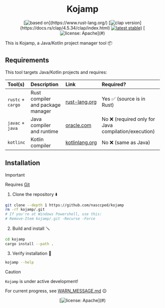 <div align=center>

Kojamp
======

[![based on](https://img.shields.io/badge/based_on-rust-orange?)](https://www.rust-lang.org/)
[![clap version](https://img.shields.io/badge/clap_crate-v4.5.34-orange?)](https://docs.rs/clap/4.5.34/clap/index.html)
[![latest stable)](https://img.shields.io/github/v/tag/nasccped/kojamp?label=latest%20stable&color=31b564)](#)
[![license: Apache](https://img.shields.io/badge/License-Apache_2.0-blue?)](#)

</div>

This is Kojamp, a Java/Kotlin project manager tool 📦

## Requirements

This tool targets Java/Kotlin projects and requires:

<div align="center">

| Tool(s)           | Description                       | Link                                                                                 | Required?                                           |
| :---------------- | :-------------------------------- | :----------------------------------------------------------------------------------- | :-------------------------------------------------- |
| `rustc` + `cargo` | Rust compiler and package manager | [rust-lang.org](https://www.rust-lang.org)                                           | Yes ✅ (source is in Rust)                           |
| `javac` + `java`  | Java compiler and runtime         | [oracle.com](https://www.oracle.com/java/technologies/downloads/)                    | No ❌ (required only for Java compilation/execution) |
| `kotlinc`         | Kotlin compiler                   | [kotlinlang.org](https://kotlinlang.org/docs/command-line.html#install-the-compiler) | No ❌ (same as Java)                                 |


</div>

## Installation

> [!IMPORTANT]
>
> Requires [Git](https://git-scm.com/)

1. Clone the repository ⬇️

```sh
git clone --depth 1 https://github.com/nasccped/kojamp
rm -rf kojamp/.git
# If you're at Windows Powershell, use this:
# Remove-Item kojamp/.git -Recurse -Force
```

2. Build and install 🪛

```sh
cd kojamp
cargo install --path .
```

3. Verify installation 🔭

```sh
kojamp --help
```

> [!CAUTION]
>
> `Kojamp` is under active development!
>
> For current progress, see
> [WARN_MESSAGE.md](https://github.com/nasccped/kojamp/blob/main/WARN_MESSAGE.md)
> 😉

<div align=center>

[![license: Apache](https://img.shields.io/badge/License-Apache_2.0-blue?)](#)

</div>
